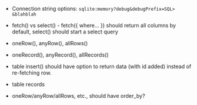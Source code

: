 * Connection string options: `sqlite:memory?debug&debugPrefix=SQL> &blahblah`

* fetch() vs select() - fetch({ where... }) should return all columns by
default, select() should start a select query

* oneRow(), anyRow(), allRows()

* oneRecord(), anyRecord(), allRecords()

* table insert() should have option to return data (with id added) instead of
  re-fetching row.

* table records

* oneRow/anyRow/allRows, etc., should have order_by?


